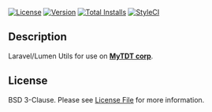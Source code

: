 [![License](https://img.shields.io/packagist/l/tembra/laravel-utils.svg?style=flat-square)](LICENSE)
[![Version](https://img.shields.io/packagist/v/tembra/laravel-utils.svg?style=flat-square)](https://packagist.org/packages/tembra/laravel-utils)
[![Total Installs](https://img.shields.io/packagist/dt/tembra/laravel-utils.svg?style=flat-square)](https://packagist.org/packages/tembra/laravel-utils)
[![StyleCI](https://styleci.io/repos/62092362/shield)](https://styleci.io/repos/62092362)

## Description 

Laravel/Lumen Utils for use on [**MyTDT corp**](http://www.mytdt.com.br).

## License

BSD 3-Clause. Please see [License File](LICENSE) for more information.